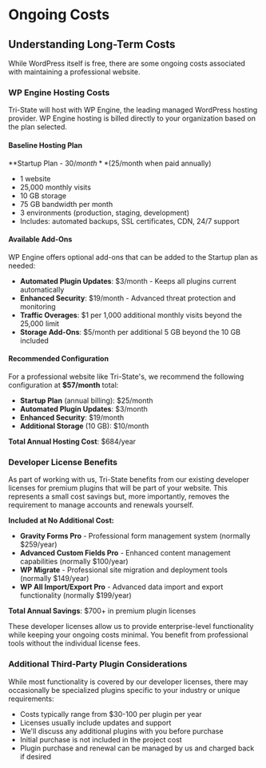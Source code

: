 # Ongoing Costs

## Understanding Long-Term Costs

While WordPress itself is free, there are some ongoing costs associated with maintaining a professional website.

### WP Engine Hosting Costs

Tri-State will host with WP Engine, the leading managed WordPress hosting provider. WP Engine hosting is billed directly to your organization based on the plan selected.

#### Baseline Hosting Plan

**Startup Plan - $30/month** ($25/month when paid annually)

-   1 website
-   25,000 monthly visits
-   10 GB storage
-   75 GB bandwidth per month
-   3 environments (production, staging, development)
-   Includes: automated backups, SSL certificates, CDN, 24/7 support

#### Available Add-Ons

WP Engine offers optional add-ons that can be added to the Startup plan as needed:

-   **Automated Plugin Updates**: $3/month - Keeps all plugins current automatically
-   **Enhanced Security**: $19/month - Advanced threat protection and monitoring
-   **Traffic Overages**: $1 per 1,000 additional monthly visits beyond the 25,000 limit
-   **Storage Add-Ons**: $5/month per additional 5 GB beyond the 10 GB included

#### Recommended Configuration

For a professional website like Tri-State's, we recommend the following configuration at **$57/month** total:

-   **Startup Plan** (annual billing): $25/month
-   **Automated Plugin Updates**: $3/month
-   **Enhanced Security**: $19/month
-   **Additional Storage** (10 GB): $10/month

**Total Annual Hosting Cost**: $684/year

### Developer License Benefits

As part of working with us, Tri-State benefits from our existing developer licenses for premium plugins that will be part of your website. This represents a small cost savings but, more importantly, removes the requirement to manage accounts and renewals yourself.

**Included at No Additional Cost:**

-   **Gravity Forms Pro** - Professional form management system (normally $259/year)
-   **Advanced Custom Fields Pro** - Enhanced content management capabilities (normally $100/year)
-   **WP Migrate** - Professional site migration and deployment tools (normally $149/year)
-   **WP All Import/Export Pro** - Advanced data import and export functionality (normally $199/year)

**Total Annual Savings**: $700+ in premium plugin licenses

These developer licenses allow us to provide enterprise-level functionality while keeping your ongoing costs minimal. You benefit from professional tools without the individual license fees.

### Additional Third-Party Plugin Considerations

While most functionality is covered by our developer licenses, there may occasionally be specialized plugins specific to your industry or unique requirements:

-   Costs typically range from $30-100 per plugin per year
-   Licenses usually include updates and support
-   We'll discuss any additional plugins with you before purchase
-   Initial purchase is not included in the project cost
-   Plugin purchase and renewal can be managed by us and charged back if desired
